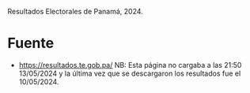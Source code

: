 Resultados Electorales de Panamá, 2024.

# Fuente
* https://resultados.te.gob.pa/ NB: Esta página no cargaba a las 21:50 13/05/2024 y la última vez que se descargaron los resultados fue el 10/05/2024.
